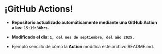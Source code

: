# ¡GitHub Actions!
* **Repositorio actualizado automáticamente mediante una GitHub Action a las: `15:19:38hrs.`**
* **Modificado el día: `1, del mes de septiembre, del año 2025.`**

* Ejemplo sencillo de cómo la **Action** modifica este archivo README.md.
